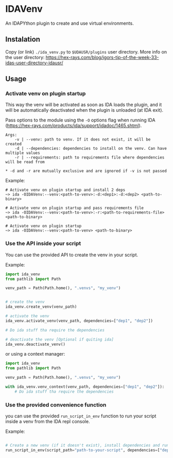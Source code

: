# IDAVenv

An IDAPYthon plugin to create and use virtual environments.

## Instalation

Copy (or link) `./ida_venv.py` to `$UDAUSR/plugins` user directory.
More info on the user directory:  https://hex-rays.com/blog/igors-tip-of-the-week-33-idas-user-directory-idausr/

## Usage

### Activate venv on plugin startup

This way the venv will be activated as soon as IDA loads the plugin,
and it will be automatically deactivated when the plugin is unloaded (at IDA exit).

Pass options to the module using the `-O` options flag when running 
IDA (https://hex-rays.com/products/ida/support/idadoc/1465.shtml).
        
```
Args:
    -v | --venv: path to venv. If it does not exist, it will be created
    -d | --dependencies: dependencies to install on the venv. Can have multiple values
    -r | --requirements: path to requirements file where dependencies will be read from

* -d and -r are mutually exclusive and are ignored if -v is not passed
```

Example:

```shell
# Activate venv on plugin startup and install 2 deps
~> ida -OIDAVenv:--venv:<path-to-venv>:-d:<dep1>:-d:<dep2> <path-to-binary>

# Activate venv on plugin startup and pass requirements file
~> ida -OIDAVenv:--venv:<path-to-venv>:-r:<path-to-requirements-file> <path-to-binary>

# Activate venv on plugin startup
~> ida -OIDAVenv:--venv:<path-to-venv> <path-to-binary>
```

### Use the API inside your script

You can use the provided API to create the venv in your script.

Example:

```python
import ida_venv
from pathlib import Path

venv_path = Path(Path.home(), ".venvs", "my_venv")


# create the venv
ida_venv.create_venv(venv_path)

# activate the venv
ida_venv.activate_venv(venv_path, dependencies=["dep1", "dep2"])

# Do ida stuff tha require the dependencies

# deactivate the venv [Optional if quiting ida]
ida_venv.deactivate_venv()
```

or using a context manager:

```python
import ida_venv
from pathlib import Path

venv_path = Path(Path.home(), ".venvs", "my_venv")

with ida_venv.venv_context(venv_path, dependencies=["dep1", "dep2"]):
    # Do ida stuff tha require the dependencies

```

### Use the provided convenience function

you can use the provided `run_script_in_env` function to run your script inside a venv
from the IDA repl console.

Example:

```python

# Create a new venv (if it doesn't exist), install dependencies and run the script
run_script_in_env(script_path="path-to-your-script", dependencies=["dep1", "dep2"])
```
